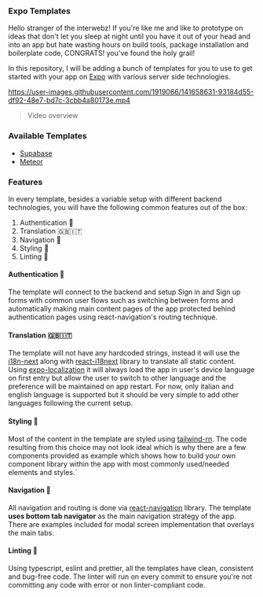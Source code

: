 ### Expo Templates
Hello stranger of the interwebz! If you're like me and like to prototype on ideas that don't let you sleep at night until you have it out of your head and into an app but hate wasting hours on build tools, package installation and boilerplate code, CONGRATS! you've found the holy grail!

In this repository, I will be adding a bunch of templates for you to use to get started with your app on [Expo](https://expo.io) with various server side technologies.

https://user-images.githubusercontent.com/1919066/141658631-93184d55-df92-48e7-bd7c-3cbb4a80173e.mp4
> Video overview

### Available Templates
- [Supabase](./supabase)
- [Meteor](./meteor)


### Features
In every template, besides a variable setup with different backend technologies, you will have the following common features out of the box:
1. Authentication 🔐
2. Translation 🇬🇧🇮🇹
3. Navigation 🚏
4. Styling 🎨
5. Linting 💄

#### Authentication 🔐
The template will connect to the backend and setup Sign in and Sign up forms with common user flows such as switching between forms and automatically making main content pages of the app protected behind authentication pages using react-navigation's routing technique.

#### Translation 🇬🇧🇮🇹
The template will not have any hardcoded strings, instead it will use the [i18n-next](https://npmjs.org/i18n-next) along with [react-i18next](https://www.npmjs.com/package/react-i18next) library to translate all static content. Using [expo-localization](https://docs.expo.dev/versions/latest/sdk/localization/) it will always load the app in user's device language on first entry but allow the user to switch to other language and the preference will be maintained on app restart.
For now, only italian and english language is supported but it should be very simple to add other languages following the current setup.

#### Styling 🎨
Most of the content in the template are styled using [tailwind-rn](https://github.com/vadimdemedes/tailwind-rn). The code resulting from this choice may not look ideal which is why there are a few components provided as example which shows how to build your own component library within the app with most commonly used/needed elements and styles.`

#### Navigation 🚏
All navigation and routing is done via [react-navigation](https://reactnavigation.org/) library. The template **uses bottom tab navigator** as the main navigation strategy of the app. There are examples included for modal screen implementation that overlays the main tabs.

#### Linting 💄
Using typescript, eslint and prettier, all the templates have clean, consistent and bug-free code. The linter will run on every commit to ensure you're not committing any code with error or non linter-compliant code.